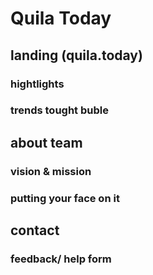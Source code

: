 # Quila Today

## landing (quila.today)
### hightlights
### trends tought buble 

## about team
### vision & mission 
### putting your face on it

## contact
### feedback/ help form
